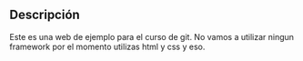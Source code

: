 ## Descripción

Este es una web de ejemplo para el curso de git.
No vamos a utilizar ningun framework por el momento utilizas html y css y eso.
